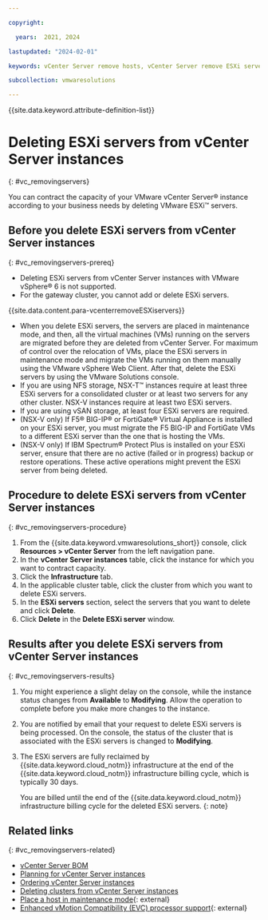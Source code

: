 ```yaml
---

copyright:

  years:  2021, 2024

lastupdated: "2024-02-01"

keywords: vCenter Server remove hosts, vCenter Server remove ESXi servers

subcollection: vmwaresolutions

---
```


{{site.data.keyword.attribute-definition-list}}

# Deleting ESXi servers from vCenter Server instances
{: #vc_removingservers}

You can contract the capacity of your VMware vCenter Server® instance according to your business needs by deleting VMware ESXi™ servers.

## Before you delete ESXi servers from vCenter Server instances
{: #vc_removingservers-prereq}

* Deleting ESXi servers from vCenter Server instances with VMware vSphere® 6 is not supported.
* For the gateway cluster, you cannot add or delete ESXi servers.

{{site.data.content.para-vcenterremoveESXiservers}}

* When you delete ESXi servers, the servers are placed in maintenance mode, and then, all the virtual machines (VMs) running on the servers are migrated before they are deleted from vCenter Server. For maximum of control over the relocation of VMs, place the ESXi servers in maintenance mode and migrate the VMs running on them manually using the VMware vSphere Web Client. After that, delete the ESXi servers by using the VMware Solutions console.
* If you are using NFS storage, NSX-T™ instances require at least three ESXi servers for a consolidated cluster or at least two servers for any other cluster. NSX-V instances require at least two ESXi servers.
* If you are using vSAN storage, at least four ESXi servers are required.
* (NSX-V only) If F5® BIG-IP® or FortiGate® Virtual Appliance is installed on your ESXi server, you must migrate the F5 BIG-IP and FortiGate VMs to a different ESXi server than the one that is hosting the VMs.
* (NSX-V only) If IBM Spectrum® Protect Plus is installed on your ESXi server, ensure that there are no active (failed or in progress) backup or restore operations. These active operations might prevent the ESXi server from being deleted.

## Procedure to delete ESXi servers from vCenter Server instances
{: #vc_removingservers-procedure}

1. From the {{site.data.keyword.vmwaresolutions_short}} console, click **Resources > vCenter Server** from the left navigation pane.
2. In the **vCenter Server instances** table, click the instance for which you want to contract capacity.
3. Click the **Infrastructure** tab.
4. In the applicable cluster table, click the cluster from which you want to delete ESXi servers.
5. In the **ESXi servers** section, select the servers that you want to delete and click **Delete**.
6. Click **Delete** in the **Delete ESXi server** window.

## Results after you delete ESXi servers from vCenter Server instances
{: #vc_removingservers-results}

1. You might experience a slight delay on the console, while the instance status changes from **Available** to **Modifying**. Allow the operation to complete before you make more changes to the instance.
2. You are notified by email that your request to delete ESXi servers is being processed. On the console, the status of the cluster that is associated with the ESXi servers is changed to **Modifying**.
3. The ESXi servers are fully reclaimed by {{site.data.keyword.cloud_notm}} infrastructure at the end of the {{site.data.keyword.cloud_notm}} infrastructure billing cycle, which is typically 30 days.

   You are billed until the end of the {{site.data.keyword.cloud_notm}} infrastructure billing cycle for the deleted ESXi servers.
   {: note}

## Related links
{: #vc_removingservers-related}

* [vCenter Server BOM](/docs/vmwaresolutions?topic=vmwaresolutions-vc_bom)
* [Planning for vCenter Server instances](/docs/vmwaresolutions?topic=vmwaresolutions-vc_planning)
* [Ordering vCenter Server instances](/docs/vmwaresolutions?topic=vmwaresolutions-vc_orderinginstance-req)
* [Deleting clusters from vCenter Server instances](/docs/vmwaresolutions?topic=vmwaresolutions-vc_deletingclusters)
* [Place a host in maintenance mode](https://docs.vmware.com/en/VMware-vSphere/6.0/vsphere-60-guide-archive.zip){: external}
* [Enhanced vMotion Compatibility (EVC) processor support](https://kb.vmware.com/s/article/1003212){: external}
